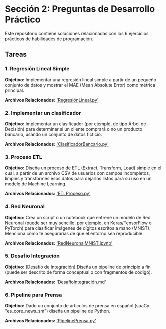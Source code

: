 # Sección 2: Preguntas de Desarrollo Práctico

Este repositorio contiene soluciones relacionadas con los 6 ejercicios prácticos de habilidades de programación.

## Tareas

### **1. Regresión Lineal Simple**

**Objetivo:** Implementar una regresión lineal simple a partir de un pequeño conjunto de datos y mostrar el MAE (Mean Absolute Error) como métrica principal.

**Archivos Relacionados:** ['RegresiónLineal.py']('./RegresiónLineal.py')

### **2. Implementar un clasificador**

**Objetivo:** Implementar un clasificador (por ejemplo, de tipo Árbol de Decisión) para determinar si un cliente comprará o no un producto bancario, usando un conjunto de datos ficticio.

**Archivos Relacionados:** ['ClasificadorBancario.py']('./ClasificadorBancario.py')

### **3. Proceso ETL**

**Objetivo:** Diseña un proceso de ETL (Extract, Transform, Load) simple en el cual, a partir de un archivo CSV de usuarios con campos incompletos, limpies y transformes esos datos para dejarlos listos para su uso en un modelo de Machine Learning.

**Archivos Relacionados:** ['ETLProceso.py']('./ETLProceso.py')

### **4. Red Neuronal**

**Objetivo:** Crea un script o un notebook que entrene un modelo de Red Neuronal (puede ser muy sencillo, por ejemplo, en Keras/TensorFlow o PyTorch) para clasificar imágenes de dígitos escritos a mano (MNIST). Menciona cómo te asegurarías de que el entorno sea reproducible.

**Archivos Relacionados:** ['RedNeuronalMNIST.ipynb']('./RedNeuronalMNIST.ipynb')

### **5. Desafio Integración**

**Objetivo:** (Desafío de Integración) Diseña un pipeline de principio a fin (puede ser descrito de forma conceptual o con fragmentos de código).

**Archivos Relacionados:** ['DesafioIntegración.md']('./DesafioIntegración.md')

### **6. Pipeline para Prensa**

**Objetivo:** Dado un conjunto de artículos de prensa en español (spaCy: "es_core_news_sm") diseña un pipeline de Python. 

**Archivos Relacionados:** ['PipelinePrensa.py']('./PipelinePrensa.py')

